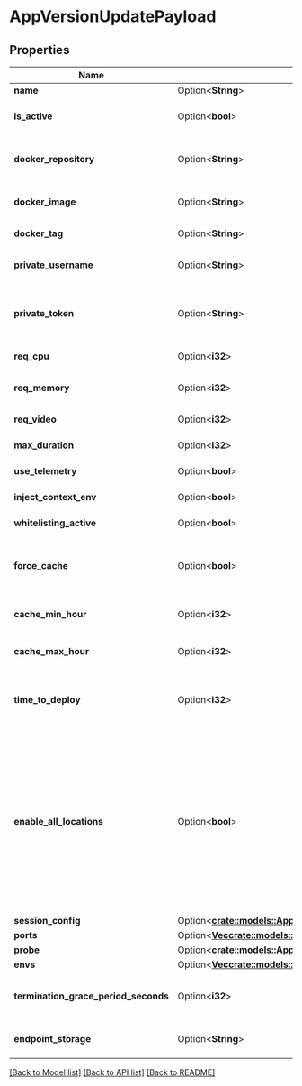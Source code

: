 # AppVersionUpdatePayload

## Properties

Name | Type | Description | Notes
------------ | ------------- | ------------- | -------------
**name** | Option<**String**> | The Version Name | [optional]
**is_active** | Option<**bool**> | If the Version is active currently in the system | [optional]
**docker_repository** | Option<**String**> | The Repository where the image is (i.e. 'harbor.edgegap.com' or 'docker.io') | [optional]
**docker_image** | Option<**String**> | The name of your image (i.e. 'edgegap/demo') | [optional]
**docker_tag** | Option<**String**> | The tag of your image (i.e. '0.1.2') | [optional]
**private_username** | Option<**String**> | The username to access the docker repository | [optional]
**private_token** | Option<**String**> | The Private Password or Token of the username (We recommend to use a token) | [optional]
**req_cpu** | Option<**i32**> | Units of vCPU needed (1024 = 1vcpu) | [optional]
**req_memory** | Option<**i32**> | Units of memory in MB needed (1024 = 1GB) | [optional]
**req_video** | Option<**i32**> | Units of GPU needed (1024= 1 GPU) | [optional]
**max_duration** | Option<**i32**> | The Max duration of the game | [optional]
**use_telemetry** | Option<**bool**> | Allow to inject ASA Variables | [optional]
**inject_context_env** | Option<**bool**> | Allow to inject Context Variables | [optional]
**whitelisting_active** | Option<**bool**> | ACL Protection is active | [optional]
**force_cache** | Option<**bool**> | Allow faster deployment by caching your container image in every Edge site | [optional]
**cache_min_hour** | Option<**i32**> | Start of the preferred interval for caching your container | [optional]
**cache_max_hour** | Option<**i32**> | End of the preferred interval for caching your container | [optional]
**time_to_deploy** | Option<**i32**> | Estimated maximum time in seconds to deploy, after this time we will consider it not working and retry. | [optional]
**enable_all_locations** | Option<**bool**> | Enable every location available. By enabling this, your request will use every potential location, including those which may require a longer time to deploy. This means that your application may take up to 2 minutes before being up and ready. This functionality does not support ACL and Caching at the moment. | [optional]
**session_config** | Option<[**crate::models::AppVersionUpdateSessionConfig**](AppVersionUpdateSessionConfig.md)> |  | [optional]
**ports** | Option<[**Vec<crate::models::AppVersionPort>**](AppVersionPort.md)> |  | [optional]
**probe** | Option<[**crate::models::AppVersionProbe**](AppVersionProbe.md)> |  | [optional]
**envs** | Option<[**Vec<crate::models::AppVersionEnv>**](AppVersionEnv.md)> |  | [optional]
**termination_grace_period_seconds** | Option<**i32**> | Termination grace period in seconds after the SIGTERM signal has been sent | [optional]
**endpoint_storage** | Option<**String**> | The name of the endpoint storage to link | [optional]

[[Back to Model list]](../README.md#documentation-for-models) [[Back to API list]](../README.md#documentation-for-api-endpoints) [[Back to README]](../README.md)



